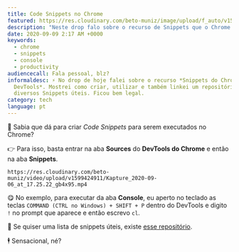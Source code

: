 ```yaml
---
title: Code Snippets no Chrome
featured: https://res.cloudinary.com/beto-muniz/image/upload/f_auto/v1599425326/Titulo_axuixj.jpg
description: "Neste drop falo sobre o recurso de Snippets que o Chrome oferece. "
date: 2020-09-09 2:17 AM +0000
keywords:
  - chrome
  - snippets
  - console
  - productivity
audiencecall: Fala pessoal, blz?
informaldesc: ⚡️ No drop de hoje falei sobre o recurso *Snippets do Chrome
  DevTools*. Mostrei como criar, utilizar e também linkei um repositório com
  diversos Snippets úteis. Ficou bem legal.
category: tech
language: pt
---
```


💬 Sabia que dá para criar _Code Snippets_ para serem executados no Chrome?

👉 Para isso, basta entrar na aba **Sources** do **DevTools do Chrome** e então na aba **Snippets**.

```video
https://res.cloudinary.com/beto-muniz/video/upload/v1599424911/Kapture_2020-09-06_at_17.25.22_gb4x95.mp4
```

😋 No exemplo, para executar da aba **Console**, eu aperto no teclado as teclas `COMMAND (CTRL no Windows) + SHIFT + P` dentro do DevTools e digito `!` no prompt que aparece e então escrevo `cl`.

🤯 Se quiser uma lista de snippets úteis, existe [esse repositório](https://github.com/bahmutov/code-snippets).

🕴 Sensacional, né?
